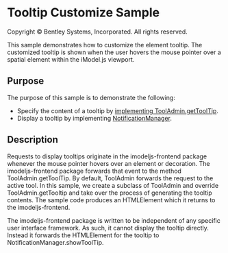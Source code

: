 # Tooltip Customize Sample

Copyright © Bentley Systems, Incorporated. All rights reserved.

This sample demonstrates how to customize the element tooltip.  The customized tooltip is shown when the user hovers the mouse pointer over a spatial element within the iModel.js viewport.

## Purpose

The purpose of this sample is to demonstrate the following:

* Specify the content of a tooltip by [implementing ToolAdmin.getToolTip](./TooltipCustomizeApi.tsx).
* Display a tooltip by implementing [NotificationManager](https://www.imodeljs.org/reference/imodeljs-frontend/notifications/notificationmanager/).

## Description

Requests to display tooltips originate in the imodeljs-frontend package whenever the mouse pointer hovers over an element or decoration.  The imodeljs-frontend package forwards that event to the method ToolAdmin.getToolTip.  By default, ToolAdmin forwards the request to the active tool.  In this sample, we create a subclass of ToolAdmin and override ToolAdmin.getTooltip and take over the process of generating the tooltip contents.  The sample code produces an HTMLElement which it returns to the imodeljs-frontend.

The imodeljs-frontend package is written to be independent of any specific user interface framework.  As such, it cannot display the tooltip directly.  Instead it forwards the HTMLElement for the tooltip to NotificationManager.showToolTip.
